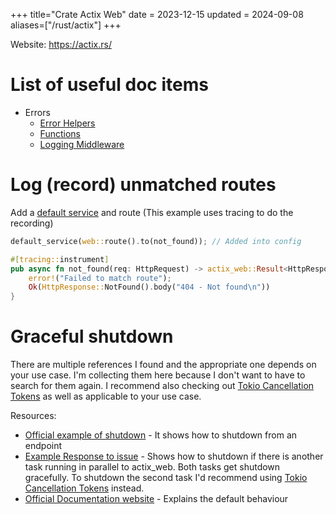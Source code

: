 +++
title="Crate Actix Web"
date = 2023-12-15
updated = 2024-09-08
aliases=["/rust/actix"]
+++

Website: <https://actix.rs/>

# List of useful doc items

- Errors
  - [Error Helpers](https://actix.rs/docs/errors#error-helpers)
  - [Functions](https://docs.rs/actix-web/latest/actix_web/error/index.html#functions)
  - [Logging Middleware](https://docs.rs/actix-web/latest/actix_web/middleware/struct.Logger.html)

# Log (record) unmatched routes

Add a [default service](https://docs.rs/actix-web/latest/actix_web/struct.App.html#method.default_service) and route (This example uses tracing to do the recording)

```rust
default_service(web::route().to(not_found)); // Added into config

#[tracing::instrument]
pub async fn not_found(req: HttpRequest) -> actix_web::Result<HttpResponse> {
    error!("Failed to match route");
    Ok(HttpResponse::NotFound().body("404 - Not found\n"))
}
```

# Graceful shutdown

There are multiple references I found and the appropriate one depends on your use case.
I'm collecting them here because I don't want to have to search for them again.
I recommend also checking out [Tokio Cancellation Tokens][tokio_cancel] as well as applicable to your use case.

Resources:

- [Official example of shutdown](https://github.com/actix/examples/tree/master/shutdown-server) - It shows how to shutdown from an endpoint
- [Example Response to issue](https://github.com/actix/actix-web/issues/2739#issuecomment-1107638674) - Shows how to shutdown if there is another task running in parallel to actix_web. Both tasks get shutdown gracefully. To shutdown the second task I'd recommend using [Tokio Cancellation Tokens][tokio_cancel] instead.
- [Official Documentation website](https://actix.rs/docs/server#graceful-shutdown) - Explains the default behaviour

[tokio_cancel]: https://tokio.rs/tokio/topics/shutdown
